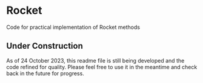 # Rocket
Code for practical implementation of Rocket methods

## Under Construction

As of 24 October 2023, this readme file is still being developed and the code refined for quality.  Please feel free to use it in the meantime and check back in the future for progress.
